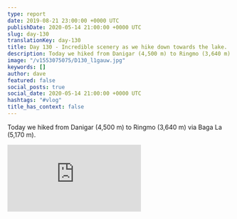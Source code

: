 ```yaml
---
type: report
date: 2019-08-21 23:00:00 +0000 UTC
publishDate: 2020-05-14 21:00:00 +0000 UTC
slug: day-130
translationKey: day-130
title: Day 130 - Incredible scenery as we hike down towards the lake.
description: Today we hiked from Danigar (4,500 m) to Ringmo (3,640 m) via Baga La (5,170 m).
image: "/v1553075075/D130_l1gauw.jpg"
keywords: []
author: dave
featured: false
social_posts: true
social_date: 2020-05-14 21:00:00 +0000 UTC
hashtags: "#vlog"
title_has_context: false
---
```


Today we hiked from Danigar (4,500 m) to Ringmo (3,640 m) via Baga La (5,170 m).

<iframe class="youtube" src="https://www.youtube.com/embed/Ylho6eQtg2k" frameborder="0" allow="accelerometer; autoplay; encrypted-media; gyroscope; picture-in-picture" allowfullscreen></iframe>

